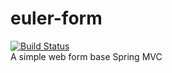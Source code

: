 # euler-form
[![Build Status](http://jenkins.cfrost.net/job/EULER-FORM-MASTER/badge/icon)](http://jenkins.cfrost.net/job/EULER-FORM-MASTER/)  
A simple web form base Spring MVC
